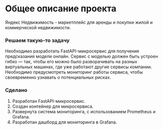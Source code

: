 # Общее описание проекта

Яндекс Недвижимость - маркетплейс для аренды и покупки жилой и коммерческой недвижимости.

### Решаем такую-то задачу
Необходимо разработать FastAPI-микросервис для получения предсказания модели онлайн. Сервис с моделью должен быть устроен гибко — так, чтобы его можно было разворачивать на разных виртуальных машинах, где уже работают другие сервисы компании. Необходимо предусмотреть мониторинг работы сервиса, чтобы своевременно узнавать о потенциальных рисках.

### Сделано
1. Разработан FastAPI-микросервис.
2. Создан контейнер для микросервиса.
3. Развернута система мониторинга, с использованием Prometheus и Grafana.
4. Разработан дашборд для мониторинга в Grafana.


